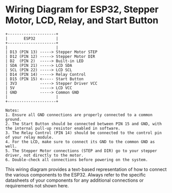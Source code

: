 # Wiring Diagram for ESP32, Stepper Motor, LCD, Relay, and Start Button

```
+---------------------+
|       ESP32         |
+---------------------+
|                     |
| D13 (PIN 13) -----> Stepper Motor STEP
| D12 (PIN 12) -----> Stepper Motor DIR
| D2  (PIN 2)  -----> Built-in LED
| SDA (PIN 21) -----> LCD SDA
| SCL (PIN 22) -----> LCD SCL
| D14 (PIN 14) -----> Relay Control
| D15 (PIN 15) <----- Start Button
| 3V3          -----> Stepper Driver VCC
| 5V           -----> LCD VCC
| GND          -----> Common GND
|                     |
+---------------------+

Notes:
1. Ensure all GND connections are properly connected to a common ground.
2. The Start Button should be connected between PIN 15 and GND, with the internal pull-up resistor enabled in software.
3. The Relay Control (PIN 14) should be connected to the control pin of your relay module.
4. For the LCD, make sure to connect its GND to the common GND as well.
5. The Stepper Motor connections (STEP and DIR) go to your stepper driver, not directly to the motor.
6. Double-check all connections before powering on the system.
```

This wiring diagram provides a text-based representation of how to connect the various components to the ESP32. Always refer to the specific datasheets of your components for any additional connections or requirements not shown here.

